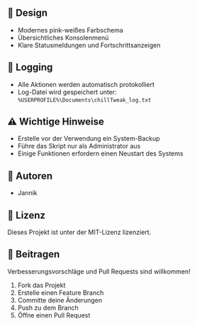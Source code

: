 ## 🎨 Design

- Modernes pink-weißes Farbschema
- Übersichtliches Konsolenmenü
- Klare Statusmeldungen und Fortschrittsanzeigen

## 📝 Logging

- Alle Aktionen werden automatisch protokolliert
- Log-Datei wird gespeichert unter: `%USERPROFILE%\Documents\chillTweak_log.txt`

## ⚠️ Wichtige Hinweise

- Erstelle vor der Verwendung ein System-Backup
- Führe das Skript nur als Administrator aus
- Einige Funktionen erfordern einen Neustart des Systems

## 👥 Autoren

- Jannik


## 📄 Lizenz

Dieses Projekt ist unter der MIT-Lizenz lizenziert.

## 🤝 Beitragen

Verbesserungsvorschläge und Pull Requests sind willkommen!

1. Fork das Projekt
2. Erstelle einen Feature Branch
3. Committe deine Änderungen
4. Push zu dem Branch
5. Öffne einen Pull Request
